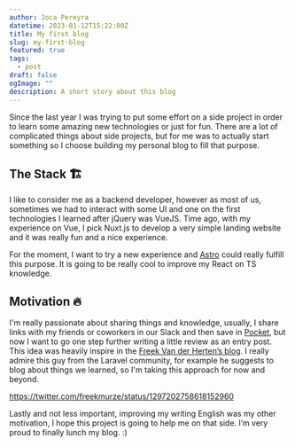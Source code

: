 ```yaml
---
author: Joca Pereyra
datetime: 2023-01-12T15:22:00Z
title: My first blog
slug: my-first-blog
featured: true
tags:
  - post
draft: false
ogImage: ""
description: A short story about this blog
---
```


Since the last year I was trying to put some effort on a side project in order to learn some amazing new technologies or just for fun.
There are a lot of complicated things about side projects, but for me was to actually start something so I choose building my personal blog to fill that purpose.

## The Stack 🏗

I like to consider me as a backend developer, however as most of us, sometimes we had to interact with some UI and one on the first technologies I learned after jQuery was VueJS. Time ago, with my experience on Vue, I pick Nuxt.js to develop a very simple landing website and it was really fun and a nice experience.

For the moment, I want to try a new experience and [Astro](https://astro.build/) could really fulfill this purpose. It is going to be really cool to improve my React on TS knowledge.

## Motivation 🔥

I'm really passionate about sharing things and knowledge, usually, I share links with my friends or coworkers in our Slack and then save in [Pocket](https://getpocket.com/a/), but now I want to go one step further writing a little review as an entry post. This idea was heavily inspire in the [Freek Van der Herten’s blog](https://freek.dev/). I really admire this guy from the Laravel community, for example he suggests to blog about things we learned, so I'm taking this approach for now and beyond.

https://twitter.com/freekmurze/status/1297202758618152960

Lastly and not less important, improving my writing English was my other motivation, I hope this project is going to help me on that side. I’m very proud to finally lunch my blog. :)
